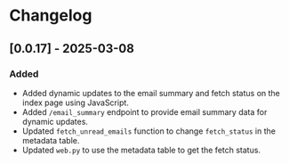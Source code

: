# Changelog

## [0.0.17] - 2025-03-08
### Added
- Added dynamic updates to the email summary and fetch status on the index page using JavaScript.
- Added `/email_summary` endpoint to provide email summary data for dynamic updates.
- Updated `fetch_unread_emails` function to change `fetch_status` in the metadata table.
- Updated `web.py` to use the metadata table to get the fetch status.

